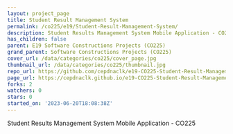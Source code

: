 ```yaml
---
layout: project_page
title: Student Result Management System
permalink: /co225/e19/Student-Result-Management-System/
description: Student Results Management System Mobile Application - CO225
has_children: false
parent: E19 Software Constructions Projects (CO225)
grand_parent: Software Constructions Projects (CO225)
cover_url: /data/categories/co225/cover_page.jpg
thumbnail_url: /data/categories/co225/thumbnail.jpg
repo_url: https://github.com/cepdnaclk/e19-CO225-Student-Result-Management-System
page_url: https://cepdnaclk.github.io/e19-CO225-Student-Result-Management-System
forks: 2
watchers: 0
stars: 0
started_on: '2023-06-20T18:08:38Z'
---
```


Student Results Management System Mobile Application - CO225